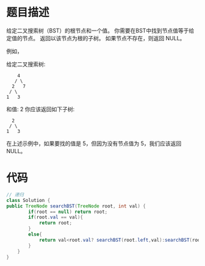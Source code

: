 # 题目描述

给定二叉搜索树（BST）的根节点和一个值。 你需要在BST中找到节点值等于给定值的节点。 返回以该节点为根的子树。 如果节点不存在，则返回 NULL。

例如，

给定二叉搜索树:

        4
       / \
      2   7
     / \
    1   3

和值: 2
你应该返回如下子树:

      2     
     / \   
    1   3
在上述示例中，如果要找的值是 5，但因为没有节点值为 5，我们应该返回 NULL。


# 代码

```java
// 递归
class Solution {
public TreeNode searchBST(TreeNode root, int val) {
        if(root == null) return root;
        if(root.val == val){
            return root;
        }
        else{
            return val<root.val? searchBST(root.left,val):searchBST(root.right,val);
        }
    }
}
```